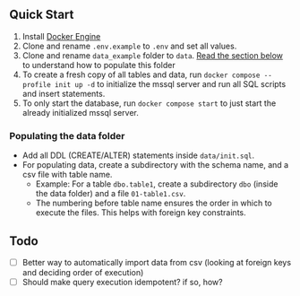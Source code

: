 ## Quick Start
1. Install [Docker Engine](https://docs.docker.com/engine/install/)
2. Clone and rename `.env.example` to `.env` and set all values.
3. Clone and rename `data_example` folder to `data`. [Read the section below](#populating-the-data-folder) to understand how to populate this folder
4. To create a fresh copy of all tables and data, run `docker compose --profile init up -d` to initialize the mssql server and run all SQL scripts and insert statements.
5. To only start the database, run `docker compose start` to just start the already initialized mssql server.

### Populating the data folder
- Add all DDL (CREATE/ALTER) statements inside `data/init.sql`. 
- For populating data, create a subdirectory with the schema name, and a csv file with table name.
    - Example: For a table `dbo.table1`, create a subdirectory `dbo` (inside the data folder) and a file `01-table1.csv`.
    - The numbering before table name ensures the order in which to execute the files. This helps with foreign key constraints.

## Todo

- [ ] Better way to automatically import data from csv (looking at foreign keys and deciding order of execution)
- [ ] Should make query execution idempotent? if so, how?   
